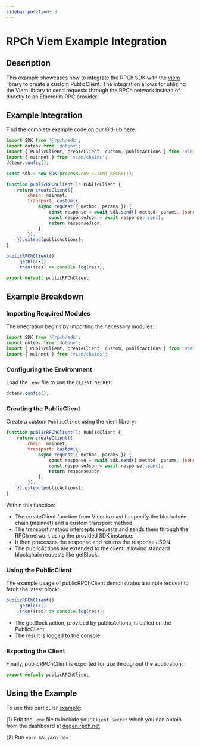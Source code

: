 ```yaml
---
sidebar_position: 3
---
```


# RPCh Viem Example Integration

## Description

This example showcases how to integrate the RPCh SDK with the [viem](https://github.com/wagmi-dev/viem) library to create a custom PublicClient. The integration allows for utilizing the Viem library to send requests through the RPCh network instead of directly to an Ethereum RPC provider.

## Example Integration

Find the complete example code on our GitHub [here](https://github.com/Rpc-h/RPCh/blob/main/examples/viem/src/index.ts).

```javascript
import SDK from '@rpch/sdk';
import dotenv from 'dotenv';
import { PublicClient, createClient, custom, publicActions } from 'viem';
import { mainnet } from 'viem/chains';
dotenv.config();

const sdk = new SDK(process.env.CLIENT_SECRET!);

function publicRPChClient(): PublicClient {
    return createClient({
        chain: mainnet,
        transport: custom({
            async request({ method, params }) {
                const response = await sdk.send({ method, params, jsonrpc: '2.0' });
                const responseJson = await response.json();
                return responseJson;
            },
        }),
    }).extend(publicActions);
}

publicRPChClient()
    .getBlock()
    .then((res) => console.log(res));

export default publicRPChClient;
```

## Example Breakdown

### Importing Required Modules

The integration begins by importing the necessary modules:

```javascript
import SDK from '@rpch/sdk';
import dotenv from 'dotenv';
import { PublicClient, createClient, custom, publicActions } from 'viem';
import { mainnet } from 'viem/chains';
```

### Configuring the Environment

Load the `.env` file to use the `CLIENT_SECRET`:

```javascript
dotenv.config();
```

### Creating the PublicClient

Create a custom `PublicClinet` using the viem library:

```javascript
function publicRPChClient(): PublicClient {
    return createClient({
        chain: mainnet,
        transport: custom({
            async request({ method, params }) {
                const response = await sdk.send({ method, params, jsonrpc: '2.0' });
                const responseJson = await response.json();
                return responseJson;
            },
        }),
    }).extend(publicActions);
}
```

Within this function:

- The createClient function from Viem is used to specify the blockchain chain (mainnet) and a custom transport method.
- The transport method intercepts requests and sends them through the RPCh network using the provided SDK instance.
- It then processes the response and returns the response JSON.
- The publicActions are extended to the client, allowing standard blockchain requests like getBlock.

### Using the PublicClient

The example usage of publicRPChClient demonstrates a simple request to fetch the latest block:

```javascript
publicRPChClient()
    .getBlock()
    .then((res) => console.log(res));
```

- The getBlock action, provided by publicActions, is called on the PublicClient.
- The result is logged to the console.

### Exporting the Client

Finally, publicRPChClient is exported for use throughout the application:

```javascript
export default publicRPChClient;
```

## Using the Example

To use this particular [example](https://github.com/Rpc-h/RPCh/blob/main/examples/viem/src/index.ts): 

(**1**) Edit the `.env` file to include your `Client Secret` which you can obtain from the dashboard at [degen.rpch.net](https://degen.rpch.net/)

(**2**) Run `yarn && yarn dev`